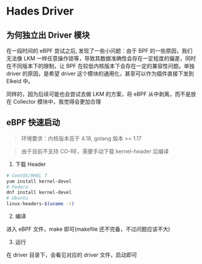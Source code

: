 # Hades Driver

## 为何独立出 Driver 模块

在一段时间的 eBPF 尝试之后, 发现了一些小问题：由于 BPF 的一些原因，我们无法像 LKM 一样任意操作锁等，导致其数据准确性会存在一定程度的偏差，同时在不同版本下的限制，让 BPF 在较低内核版本下会存在一定的兼容性问题。单独 driver 的原因，是希望 driver 这个模块的通用化，甚至可以作为插件直接下发到 Elkeid 中。

同样的，因为后续可能也会尝试去做 LKM 的方案，将 eBPF 从中剥离，而不是放在 Collector 模块中，我觉得会更加合理

## eBPF 快速启动

> 环境要求：内核版本高于 4.18, golang 版本 >= 1.17

> 由于目前不支持 CO-RE，需要手动下载 kernel-header 后编译

1. 下载 Header

```bash
# CentOS/RHEL 7
yum install kernel-devel
# Fedora
dnf install kernel-devel
# Ubuntu
linux-headers-$(uname -r)
```

2. 编译

进入 eBPF 文件，make 即可(makefile 还不完备，不过问题应该不大)

3. 运行

在 driver 目录下，会看见对应的 driver 文件，启动即可
